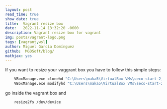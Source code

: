 ```yaml
---
layout: post
read_time: true
show_date: true
title:  Vagrant resize box 
date:   2022-11-14 13:32:20 -0600
description: Vagrant resize box for vagrant
img: posts/vagrant-logo.png
tags: [vagrant,wsl]
author: Miguel García Domínguez
github:  MGDSoft/blog/
mathjax: yes
---
```


If you want to resize your vaggrant box you have to follow this simple steps:

```bash
    VBoxManage.exe clonehd "C:\Users\maka5\VirtualBox VMs\seco-start-2_dev_1668463064644_25176\box.vmdk" "C:\Users\maka5\VirtualBox VMs\seco-start-2_dev_1668463064644_25176\out.vdi" --format VDI
    VBoxManage.exe modifyhd "C:\Users\maka5\VirtualBox VMs\seco-start-2_dev_1668463064644_25176\out.vdi" --resize 40360
```

go inside the vagrant box and 

```bash
    resize2fs /dev/device 
```
    
    
